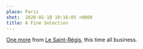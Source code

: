 ```yaml
---
place: Paris
shot:  2020-01-18 10:16:05 +0000
title: A Fine Selection
---
```


[One more](/1/125/str/) from [Le Saint-Régis](https://lesaintregis-paris.com/), this time all business.
